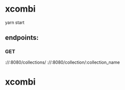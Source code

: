 # xcombi

yarn start

## endpoints:

### GET

://:8080/collections/
://:8080/collection/:collection_name
# xcombi
